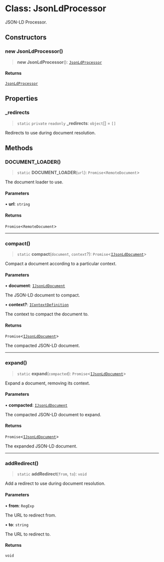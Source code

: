 # Class: JsonLdProcessor

JSON-LD Processor.

## Constructors

### new JsonLdProcessor()

> **new JsonLdProcessor**(): [`JsonLdProcessor`](JsonLdProcessor.md)

#### Returns

[`JsonLdProcessor`](JsonLdProcessor.md)

## Properties

### \_redirects

> `static` `private` `readonly` **\_redirects**: `object`[] = `[]`

Redirects to use during document resolution.

## Methods

### DOCUMENT\_LOADER()

> `static` **DOCUMENT\_LOADER**(`url`): `Promise`\<`RemoteDocument`\>

The document loader to use.

#### Parameters

• **url**: `string`

#### Returns

`Promise`\<`RemoteDocument`\>

***

### compact()

> `static` **compact**(`document`, `context`?): `Promise`\<[`IJsonLdDocument`](../type-aliases/IJsonLdDocument.md)\>

Compact a document according to a particular context.

#### Parameters

• **document**: [`IJsonLdDocument`](../type-aliases/IJsonLdDocument.md)

The JSON-LD document to compact.

• **context?**: [`IContextDefinition`](../interfaces/IContextDefinition.md)

The context to compact the document to.

#### Returns

`Promise`\<[`IJsonLdDocument`](../type-aliases/IJsonLdDocument.md)\>

The compacted JSON-LD document.

***

### expand()

> `static` **expand**(`compacted`): `Promise`\<[`IJsonLdDocument`](../type-aliases/IJsonLdDocument.md)\>

Expand a document, removing its context.

#### Parameters

• **compacted**: [`IJsonLdDocument`](../type-aliases/IJsonLdDocument.md)

The compacted JSON-LD document to expand.

#### Returns

`Promise`\<[`IJsonLdDocument`](../type-aliases/IJsonLdDocument.md)\>

The expanded JSON-LD document.

***

### addRedirect()

> `static` **addRedirect**(`from`, `to`): `void`

Add a redirect to use during document resolution.

#### Parameters

• **from**: `RegExp`

The URL to redirect from.

• **to**: `string`

The URL to redirect to.

#### Returns

`void`
